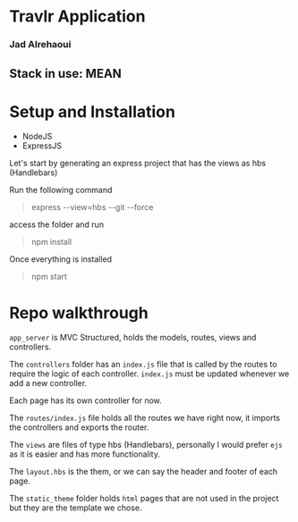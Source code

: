 # Travlr Application
### Jad Alrehaoui

## Stack in use: MEAN

# Setup and Installation

- NodeJS
- ExpressJS

Let's start by generating an express project that has the views as hbs (Handlebars)

Run the following command
> express --view=hbs --git --force <folder-name>

access the folder and run 
>npm install

Once everything is installed 
> npm start

# Repo walkthrough

```app_server``` is MVC Structured, holds the models, routes, views and controllers. 

The ```controllers``` folder has an ```index.js``` file that is called by the routes to require the logic of each controller. ```index.js``` must be updated whenever we add a new controller. 

Each page has its own controller for now. 

The ```routes/index.js``` file holds all the routes we have right now, it imports the controllers and exports the router.

The ```views``` are files of type hbs (Handlebars), personally I would prefer ```ejs``` as it is easier and has more functionality. 

The ```layout.hbs``` is the them, or we can say the header and footer of each page. 

The ```static_theme``` folder holds ```html``` pages that are not used in the project but they are the template we chose. 


